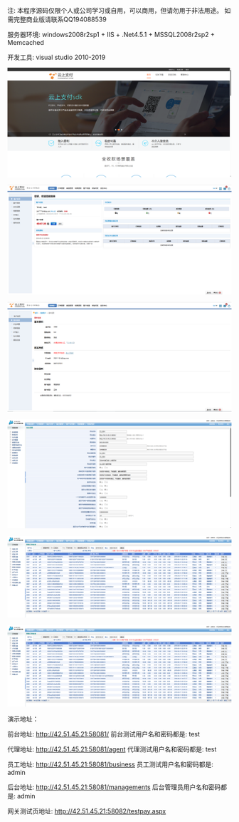 注: 本程序源码仅限个人或公司学习或自用，可以商用，但请勿用于非法用途。
如需完整商业版请联系QQ194088539

服务器环境: windows2008r2sp1 + IIS + .Net4.5.1 + MSSQL2008r2sp2 + Memcached

开发工具: visual studio 2010-2019

![输入图片说明](img/8.png)

![输入图片说明](img/9.png)

![输入图片说明](img/10.png)

![输入图片说明](img/1.png)

![输入图片说明](img/2.png)

![输入图片说明](img/3.png)

演示地址：

前台地址: http://42.51.45.21:58081/
前台测试用户名和密码都是: test

代理地址: http://42.51.45.21:58081/agent
代理测试用户名和密码都是: test

员工地址: http://42.51.45.21:58081/business
员工测试用户名和密码都是: admin

后台地址: http://42.51.45.21:58081/managements
后台管理员用户名和密码都是: admin

网关测试页地址: http://42.51.45.21:58082/testpay.aspx
